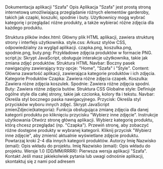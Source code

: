 Dokumentacja aplikacji "Szafa"
Opis
Aplikacja "Szafa" jest prostą stroną internetową umożliwiającą przeglądanie różnych elementów garderoby, takich jak czapki, koszulki, spodnie i buty. Użytkownicy mogą wybrać kategorię i przeglądać różne produkty, a także wybierać różne zdjęcia dla każdego produktu.

Struktura plików
index.html: Główny plik HTML aplikacji, zawiera strukturę strony i interfejs użytkownika.
style.css: Arkusz stylów CSS, odpowiedzialny za wygląd aplikacji.
czapka.png, koszulka.png, spodnie.png, buty.png: Przykładowe zdjęcia produktów w formacie PNG.
script.js: Skrypt JavaScript, obsługuje interakcje użytkownika, takie jak zmiana zdjęć produktów.
Struktura HTML
Navbar: Boczny pasek nawigacyjny zawierający trzy opcje: "Home", "Szafa" i "Style".
Content: Główna zawartość aplikacji, zawierająca kategorie produktów i ich zdjęcia.
Kategorie Produktów
Czapka: Zawiera różne zdjęcia czapek.
Koszulka: Zawiera różne zdjęcia koszulek.
Spodnie: Zawiera różne zdjęcia spodni.
Buty: Zawiera różne zdjęcia butów.
Struktura CSS
Globalne style: Definiuje ogólne style dla całej strony, takie jak czcionka, kolory tła i tekstu.
Navbar: Określa styl bocznego paska nawigacyjnego.
Przycisk: Określa styl przycisków wyboru innych zdjęć.
Skrypt JavaScript
zmienZdjecie(kategoria): Funkcja obsługująca zmianę zdjęcia dla danej kategorii produktu po kliknięciu przycisku "Wybierz inne zdjęcie".
Instrukcje użytkowania
Otwórz stronę główną aplikacji.
Wybierz kategorię produktu, którą chcesz przeglądać (np. "Czapka").
Przewiń stronę, aby zobaczyć różne dostępne produkty w wybranej kategorii.
Kliknij przycisk "Wybierz inne zdjęcie", aby zmienić aktualnie wyświetlane zdjęcie produktu.
Powtarzaj kroki 2-4 dla innych kategorii produktów.
Autorzy
Imię Nazwisko (email): Opis wkładu do projektu.
Imię Nazwisko (email): Opis wkładu do projektu.
Wersje
1.0 (DD/MM/RRRR): Pierwsza wersja aplikacji "Szafa".
Kontakt
Jeśli masz jakiekolwiek pytania lub uwagi odnośnie aplikacji, skontaktuj się z nami pod adresem 
